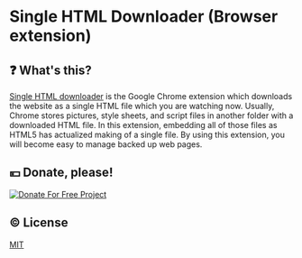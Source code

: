 # Single HTML Downloader (Browser extension)

## :question: What's this?

[Single HTML downloader](https://www.tnksoft.com/soft/internet/singlehtml/)
 is the Google Chrome extension which downloads the website as a single HTML file which you are watching now. Usually, Chrome stores pictures, style sheets, and script files in another folder with a downloaded HTML file. In this extension, embedding all of those files as HTML5 has actualized making of a single file. By using this extension, you will become easy to manage backed up web pages.

## :yen: Donate, please!
[![Donate For Free Project](https://www.tnksoft.com/donate/donate.svg "Donate For Free Project")](https://www.tnksoft.com/donate/)

## :copyright: License
[MIT](http://opensource.org/licenses/MIT)